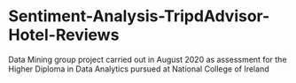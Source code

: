 # Sentiment-Analysis-TripdAdvisor-Hotel-Reviews
Data Mining group project carried out in August 2020 as assessment for the Higher Diploma in Data Analytics pursued at National College of Ireland
